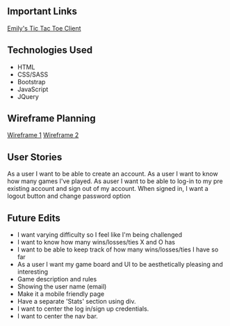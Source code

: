 ## Important Links
[Emily's Tic Tac Toe Client](https://deadwoman.github.io/tictactoe-client/)

## Technologies Used
- HTML
- CSS/SASS
- Bootstrap
- JavaScript
- JQuery

## Wireframe Planning

[Wireframe 1](https://imgur.com/a/XlFEvsM)
[Wireframe 2](https://imgur.com/a/f3z2Jdc)

## User Stories
As a user I want to be able to create an account. As a user I want to know how many games I've played. As auser I want to be able to log-in to my pre existing account and sign out of my account. When signed in, I want a logout button and change password option


## Future Edits
- I want varying difficulty so I feel like I'm being challenged
- I want to know how many wins/losses/ties X and O has
- I want to be able to keep track of how many wins/losses/ties I have so far
- As a user I want my game board and UI to be aesthetically pleasing and interesting
- Game description and rules
- Showing the user name (email)
- Make it a mobile friendly page
- Have a separate 'Stats' section using div.
- I want to center the log in/sign up credentials.
- I want to center the nav bar.
